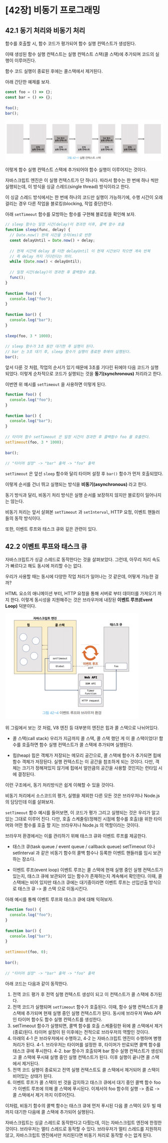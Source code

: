 # [42장] 비동기 프로그래밍

## 42.1 동기 처리와 비동기 처리

함수를 호출할 시, 함수 코드가 평가되어 함수 실행 컨텍스트가 생성된다.

이때 생성된 함수 실행 컨텍스트는 실행 컨텍스트 스택(콜 스택)에 추가되며 코드의 실행이 이루어진다.

함수 코드 실행이 종료된 후에는 콜스택에서 제거된다.

아래 간단한 예제를 보자.

```javascript
const foo = () => {};
const bar = () => {};

foo();
bar();
```

![실행 컨텍스트 스택](./img/Context.png)

이렇게 함수 실행 컨텍스트 스택에 추가되어야 함수 실행이 이루어지는 것이다.

자바스크립트 엔진은 이 실행 컨텍스트가 단 하나다. 따라서 함수는 한 번에 하나 씩만 실행되는데, 이 방식을 싱글 스레드(single thread) 방식이라고 한다.

이 싱글 스레드 방식에서는 한 번에 하나의 코드만 실행이 가능하기에, 수행 시간이 오래걸리는 경우 다른 작업을 블로킹(blocking, 작업 중단)한다.

아래 `setTimeout` 함수를 모방하는 함수를 구현해 블로킹을 확인해 보자.

```javascript
// sleep 함수는 일정 시간(delay)이 경과한 이후, 콜백 함수 호출
function sleep(func, delay) {
  // Date.now() 현재 시간을 숫자(ms)로 반환
  const delayUntil = Date.now() + delay;

  // 현재 시간에 delay 를 더한 delayUntil 이 현재 시간보다 작으면 계속 반복
  // 즉 delay 까지 기다린다는 의미.
  while (Date.now() < delayUntil);

  // 일정 시간(delay)이 경과한 후 콜백함수 호출.
  func();
}

function foo() {
  console.log("foo");
}

function bar() {
  console.log("bar");
}

sleep(foo, 3 * 1000);

// sleep 함수가 3초 동안 대기한 후 실행이 된다.
// bar 는 3초 대기 후, sleep 함수가 실행이 종료한 후에야 실행된다.
bar();
```

앞서 다룬 것 처럼, 작업의 순서가 있기 때문에 3초를 기다린 뒤에야 다음 코드가 실행 되었다. 이렇게 순차적으로 코드가 실행되는 것을 **동기(synchronous)** 처리라고 한다.

이번엔 위 예시를 `setTimeout` 을 사용하면 이렇게 된다.

```javascript
function foo() {
  console.log("foo");
}

function bar() {
  console.log("bar");
}

// 타이머 함수 setTimeout 은 일정 시간이 경과한 후 콜백함수 foo 를 호출한다.
setTimeout(foo, 3 * 1000);

bar();

// "타이머 설정" -> "bar" 출력 -> "foo" 출력
```

`setTimeout` 은 앞선 `sleep` 함수와 달리 타이머 설정 후 `bar()` 함수가 먼저 호출되었다.

이렇게 순서를 건너 뛰고 실행되는 방식을 **비동기(asynchronous)** 라고 한다.

동기 방식과 달리, 비동기 처리 방식은 실행 순서를 보장하지 않지만 블로킹이 일어나지는 않는다.

비동기 처리는 앞서 살펴본 `setTimeout` 과 `setInterval`, HTTP 요청, 이벤트 핸들러들의 동작 방식이다.

또한, 이벤트 루프와 태스크 큐와 깊은 관련이 있다.

## 42.2 이벤트 루프와 태스크 큐

자바스크립트가 싱글 스레드로 동작한다는 것을 살펴보았다.
그런데, 아무리 처리 속도가 빠르다고 해도 동시에 처리할 수는 없다.

우리가 사용할 때는 동시에 다양한 작업 처리가 일어나는 것 같은데, 어떻게 가능한 걸까?

HTML 요소의 애니메이션 부터, HTTP 요청을 통해 서버로 부터 데이터를 가져오기 까지 한다. 이렇게 동시성을 지원해주는 것은 브라우저에 내장된 **이벤트 루프(Event Loop)** 덕분이다.

![이벤트 루프와 브라우저 환경](./img/EventLoop.png)

위 그림에서 보는 것 처럼, V8 엔진 등 대부분의 엔진은 힙과 콜 스택으로 나뉘어있다.

- 콜 스택(call stack)
  우리가 지금까지 콜 스택, 콜 스택 했던 게 이 콜 스택이었다!
  함수를 호출하면 함수 실행 컨텍스트가 콜 스택에 추가되며 실행된다.

- 힙(heap)
  힙은 객체가 저장되는 메모리 공간으로, 콜 스택에 함수가 추가되면 힙에 함수 객체가 저장된다. 실행 컨텍스트는 이 공간을 참조하게 되는 것이다.
  다만, 객체는 크기가 정해져있지 않기에 힙에서 얼만큼의 공간을 사용할 것인지는 런타임 시에 결정된다.

이런 구조에서, 동기 처리방식은 쉽게 이해할 수 있을 것이다.

비동기 처리에서 소스코드의 평가, 실행을 제외한 다른 모든 것은 브라우저나 Node.js 의 담당인데 이를 살펴보자.

`setTimeout` 함수 예시를 들어보면, 이 코드가 평가 그리고 실행되는 것은 우리가 알고 있는 그대로 이루어 진다. 다만, 호출 스케줄링(정해진 시점에 함수를 호출)을 위한 타이머와 어떤 함수를 호출 할 지는 브라우저나 Node.js 의 역할이라는 것이다.

브라우저 환경에서는 이를 관리하기 위해 태스크 큐와 이벤트 루프를 제공한다.

- 태스크 큐(task queue / event queue / callback queue)
  setTimeout 이나 setInterval 과 같은 비동기 함수의 콜백 함수나 등록한 이벤트 핸들러를 임시 보관하는 장소다.

- 이벤트 루프(event loop)
  이벤트 루프는 콜 스택에 현재 실행 중인 실행 컨텍스트가 있는지, 태스크 큐에 보관되어 있는 함수가 존재하는지 계속해서 확인한다.
  이때, 콜 스택에는 비어 있지만 태스크 큐에는 대기중이라면 이벤트 루프는 선입선출 방식으로 태스크 큐 -> 콜 스택 으로 이동시킨다.

아래 예시를 통해 이벤트 루프와 태스크 큐에 대해 익혀보자.

```javascript
function foo() {
  console.log("foo");
}

function bar() {
  console.log("bar");
}

setTimeout(foo, 0);

bar();

// "타이머 설정" -> "bar" 출력 -> "foo" 출력
```

아래 코드는 다음과 같이 동작한다.

1. 전역 코드 평가 후 전역 실행 컨텍스트 생성이 되고 이 컨텍스트가 콜 스택에 추가된다.
2. 전역 코드가 실행되며 `setTimeout` 함수가 호출된다. 이때, 함수 실행 컨텍스트가 콜 스택에 추가되며 현재 실행 중인 실행 컨텍스트가 된다. 동시에 브라우저 Web API인 타이머 함수도 함수 실행 컨텍스트를 생성한다.
3. setTimeout 함수가 실행되면, 콜백 함수를 호출 스케줄링한 뒤에 콜 스택에서 제거(종료)된다. 타이머 설정이 된 이후에는 전적으로 브라우저의 역할인 것이다.
4. 아래의 4-1 은 브라우저에서 수행하고, 4-2 는 자바스크립트 엔진이 수행하며 병행 처리가 된다.
   4-1. 브라우저는 타이머를 설정한 후, 타이머가 만료되면 콜백 함수를 태스크 큐에 푸시한다.
   4-2. bar 함수가 호출되며 bar 함수 실행 컨텍스트가 생성되고 콜 스택에 푸시돼 실행 중인 실행 컨텍스트가 된다. 이후 실행이 끝나면 콜 스택에서 제거된다.
5. 전역 코드 실행이 종료되고 전역 실행 컨텍스트도 콜 스택에서 제거되어 콜 스택이 비어있는 상태가 된다.
6. 이벤트 루프가 콜 스택이 빈 것을 감지하고 태스크 큐에서 대기 중인 콜백 함수 foo 가 이벤트 루프에 의해 콜 스택에 푸시된다. 이제서야 foo 함수의 실행 -> 종료 -> 콜 스택에서 제거 까지 이루어진다.

이처럼, 비동기 함수의 콜백 함수는 태스크 큐에 먼저 푸시된 다음 콜 스택이 모두 빌 때까지 대기한 다음에 콜 스택에 추가되어 실행된다.

자바스크립트는 싱글 스레드로 동작한다고 다뤘는데, 이는 자바스크립트 엔진에 한정한 것이다. 브라우저는 멀티 스레드로 동작할 수 있다.
브라우저가 멀티 스레드를 지원하지 않고, 자바스크립트 엔진에서만 처리된다면 비동기 처리로 동작할 수는 없게 된다.
